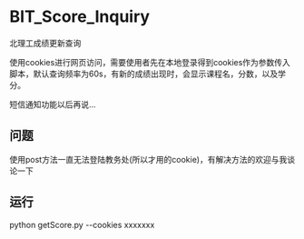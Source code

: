 # BIT_Score_Inquiry
北理工成绩更新查询

使用cookies进行网页访问，需要使用者先在本地登录得到cookies作为参数传入脚本，默认查询频率为60s，有新的成绩出现时，会显示课程名，分数，以及学分。

短信通知功能以后再说...

## 问题
使用post方法一直无法登陆教务处(所以才用的cookie)，有解决方法的欢迎与我谈论一下

## 运行
python getScore.py --cookies xxxxxxx 

